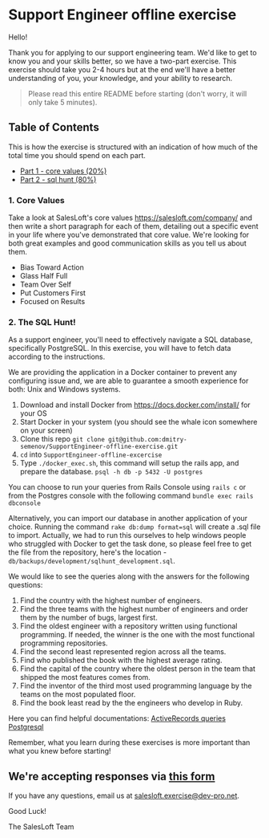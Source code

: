 # Support Engineer offline exercise

Hello!

Thank you for applying to our support engineering team. We'd like to get to know you and your skills better, so we have a two-part exercise. This exercise should take you 2-4 hours but at the end we'll have a better understanding of you, your knowledge, and your ability to research.

> Please read this entire README before starting (don't worry, it will only take 5 minutes).

## Table of Contents

This is how the exercise is structured with an indication of how much of the total time you should spend on each part.

- [Part 1 - core values (20%)](#1-core-values)
- [Part 2 - sql hunt (80%)](#2-the-sql-hunt)

### 1. Core Values

Take a look at SalesLoft's core values https://salesloft.com/company/ and then write a short paragraph for each of them, detailing out a specific event in your life where you've demonstrated that core value. We're looking for both great examples and good communication skills as you tell us about them.  

- Bias Toward Action
- Glass Half Full
- Team Over Self
- Put Customers First
- Focused on Results

### 2. The SQL Hunt!

As a support engineer, you'll need to effectively navigate a SQL database, specifically PostgreSQL. In this exercise, you will have to fetch data according to the instructions.

We are providing the application in a Docker container to prevent any configuring issue and, we are able to guarantee a smooth experience for both: Unix and Windows systems.

1. Download and install Docker from https://docs.docker.com/install/ for your OS
2. Start Docker in your system (you should see the whale icon somewhere on your screen)
3. Clone this repo `git clone git@github.com:dmitry-semenov/SupportEngineer-offline-exercise.git`
4. `cd` into `SupportEngineer-offline-excercise`
5. Type `./docker_exec.sh`, this command will setup the rails app, and prepare the database. `psql -h db -p 5432 -U postgres`

You can choose to run your queries from Rails Console using `rails c` or from the Postgres console with the following command `bundle exec rails dbconsole`

Alternatively, you can import our database in another application of your choice. Running the command `rake db:dump format=sql` will create a .sql file to import. Actually, we had to run this ourselves to help windows people who struggled with Docker to get the task done, so please feel free to get the file from the repository, here's the location - `db/backups/development/sqlhunt_development.sql`.

We would like to see the queries along with the answers for the following questions:

1. Find the country with the highest number of engineers.
2. Find the three teams with the highest number of engineers and order them by the number of bugs, largest first.
3. Find the oldest engineer with a repository written using functional programming. If needed, the winner is the one with the most functional programming repositories.
4. Find the second least represented region across all the teams.
5. Find who published the book with the highest average rating.
6. Find the capital of the country where the oldest person in the team that shipped the most features comes from.
7. Find the inventor of the third most used programming language by the teams on the most populated floor.
8. Find the book least read by the the engineers who develop in Ruby.

Here you can find helpful documentations: [ActiveRecords queries](https://guides.rubyonrails.org/active_record_querying.html) [Postgresql](http://www.postgresqltutorial.com/postgresql-cheat-sheet/) 

Remember, what you learn during these exercises is more important than what you knew before starting!

## We're accepting responses via [this form](https://forms.gle/mRRtB6KJ3jqe4oDC9)

If you have any questions, email us at salesloft.exercise@dev-pro.net.

Good Luck!

The SalesLoft Team
